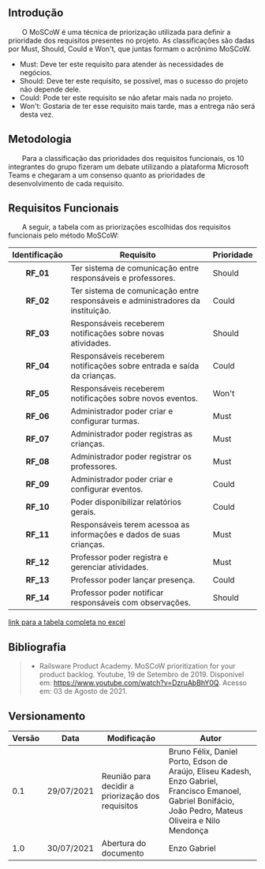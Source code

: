 ## Introdução

&emsp;&emsp;O MoSCoW é uma técnica de priorização utilizada para definir a prioridade dos requisitos presentes no projeto. As classificações são dadas por Must, Should, Could e Won't, que juntas formam o acrônimo MoSCoW.

- Must: Deve ter este requisito para atender às necessidades de negócios.
- Should: Deve ter este requisito, se possível, mas o sucesso do projeto não depende dele.
- Could: Pode ter este requisito se não afetar mais nada no projeto.
- Won't: Gostaria de ter esse requisito mais tarde, mas a entrega não será desta vez.

## Metodologia

&emsp;&emsp;Para a classificação das prioridades dos requisitos funcionais, os 10 integrantes do grupo fizeram um debate utilizando a plataforma Microsoft Teams e chegaram a um consenso quanto as prioridades de desenvolvimento de cada requisito.

## Requisitos Funcionais

&emsp;&emsp;A seguir, a tabela com as priorizações escolhidas dos requisitos funcionais pelo método MoSCoW:

| Identificação | Requisito                                                                       | Prioridade |
| :-----------: | ------------------------------------------------------------------------------- | ---------- |
|   **RF_01**   | Ter sistema de comunicação entre responsáveis e professores.                    | Should     |
|   **RF_02**   | Ter sistema de comunicação entre responsáveis e administradores da instituição. | Could      |
|   **RF_03**   | Responsáveis receberem notificações sobre novas atividades.                     | Should     |
|   **RF_04**   | Responsáveis receberem notificações sobre entrada e saída da crianças.          | Could      |
|   **RF_05**   | Responsáveis receberem notificações sobre novos eventos.                        | Won't      |
|   **RF_06**   | Administrador poder criar e configurar turmas.                                  | Must       |
|   **RF_07**   | Administrador poder registras as crianças.                                      | Must       |
|   **RF_08**   | Administrador poder registrar os professores.                                   | Must       |
|   **RF_09**   | Administrador poder criar e configurar eventos.                                 | Could      |
|   **RF_10**   | Poder disponibilizar relatórios gerais.                                         | Could      |
|   **RF_11**   | Responsáveis terem acessoa as informações e dados de suas crianças.             | Must       |
|   **RF_12**   | Professor poder registra e gerenciar atividades.                                | Must       |
|   **RF_13**   | Professor poder lançar presença.                                                | Could      |
|   **RF_14**   | Professor poder notificar responsáveis com observações.                         | Should     |

[link para a tabela completa no excel](https://docs.google.com/spreadsheets/d/1VO7EnKcoZ7DF_uIbGJHg4b3MkhtVpMwE/edit#gid=667435397)

## Bibliografia

> - Railsware Product Academy. MoSCoW prioritization for your product backlog. Youtube, 19 de Setembro de 2019. Disponível em: <https://www.youtube.com/watch?v=DzruAbBhY0Q>. Acesso em: 03 de Agosto de 2021.

## Versionamento

| Versão | Data       | Modificação                                       | Autor                                                                                                                                                      |
| ------ | ---------- | ------------------------------------------------- | ---------------------------------------------------------------------------------------------------------------------------------------------------------- |
| 0.1    | 29/07/2021 | Reunião para decidir a priorização dos requisitos | Bruno Félix, Daniel Porto, Edson de Araújo, Eliseu Kadesh, Enzo Gabriel, Francisco Emanoel, Gabriel Bonifácio, João Pedro, Mateus Oliveira e Nilo Mendonça |
| 1.0    | 30/07/2021 | Abertura do documento                             | Enzo Gabriel                                                                                                                                               |

